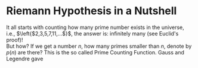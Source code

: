 # Riemann Hypothesis in a Nutshell

It all starts with counting how many prime number exists in the universe, i.e., $\left{$2,3,5,7,11,...$}$, the answer is: infinitely many (see Euclid's proof)!
<br/>
But how? If we get a number $n$, how many primes smaller than $n$, denote by $p(n)$ are there?
This is the so called Prime Counting Function.
Gauss and Legendre gave

